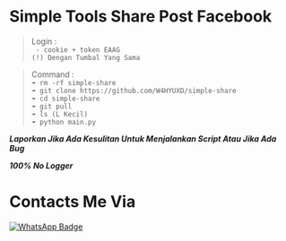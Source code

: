# Simple Tools Share Post Facebook
>Login :  
``` - cookie + token EAAG```   
```(!) Dengan Tumbal Yang Sama```  


>Command :    
```➠ rm -rf simple-share```    
```➠ git clone https://github.com/W4HYUXD/simple-share```  
```➠ cd simple-share```   
```➠ git pull```  
```➠ ls (L Kecil)```    
```➠ python main.py```   

>   
***Laporkan Jika Ada Kesulitan Untuk Menjalankan Script Atau Jika Ada Bug***  
>    
***100% No Logger***
# Contacts Me Via  
[![WhatsApp Badge](https://img.shields.io/badge/-click-white?style=flat&logo=WhatsApp&logoColor=green&link=https://wa.me/6283132458199/)](https://wa.me/-6283132458199-green/) 

